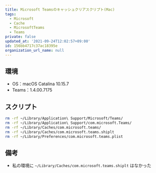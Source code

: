 ```yaml
---
title: Microsoft Teamsのキャッシュクリアスクリプト(Mac)
tags:
  - Microsoft
  - Cache
  - MicrosoftTeams
  - Teams
private: false
updated_at: '2021-09-24T12:02:57+09:00'
id: 156bb4717c37ac18395e
organization_url_name: null
---
```

## 環境

- OS：macOS Catalina 10.15.7
- Teams：1.4.00.7175

## スクリプト

```bash:clear_cache_of_teams.sh
rm -rf ~/Library/Application\ Support/Microsoft/Teams/
rm -rf ~/Library/Application\ Support/com.microsoft.Teams/
rm -rf ~/Library/Caches/com.microsoft.teams/
rm -rf ~/Library/Caches/com.microsoft.teams.shiplt
rm -rf ~/Library/Preferences/com.microsoft.teams.plist

```

## 備考

- 私の環境に `~/Library/Caches/com.microsoft.teams.shiplt` はなかった
